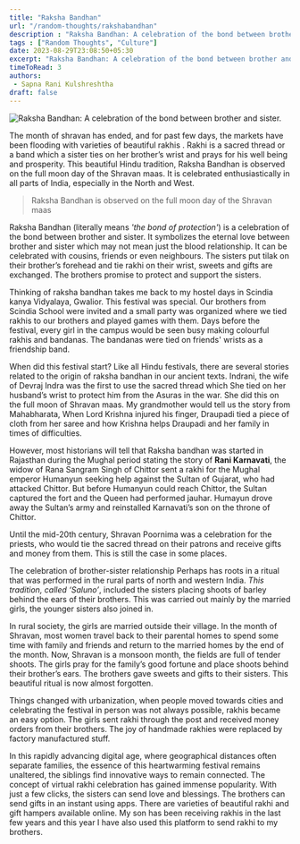 ```yaml
---
title: "Raksha Bandhan"
url: "/random-thoughts/rakshabandhan"
description : "Raksha Bandhan: A celebration of the bond between brother and sister."
tags : ["Random Thoughts", "Culture"]
date: 2023-08-29T23:08:50+05:30
excerpt: "Raksha Bandhan: A celebration of the bond between brother and sister."
timeToRead: 3
authors:
 - Sapna Rani Kulshreshtha
draft: false
---
```

![Raksha Bandhan: A celebration of the bond between brother and sister.](/images/rakshabandhan-2.jpg "Raksha Bandhan: A celebration of the bond between brother and sister.")

<!-- The month of shravan will end in a few days and the markets are flooding with varieties of beautiful rakhis . Rakhi is a sacred thread or a band which a sister ties on her brother’s wrist and prays for his well being and prosperity. This beautiful Hindu tradition, popular as Raksha Bandhan is observed on the full moon day of the Shravan maas. It is celebrated enthusiastically in all parts of India, especially in the North and West.  -->

The month of shravan has ended, and for past few days, the markets have been flooding with varieties of beautiful rakhis . Rakhi is a sacred thread or a band which a sister ties on her brother’s wrist and prays for his well being and prosperity. This beautiful Hindu tradition, Raksha Bandhan is observed on the full moon day of the Shravan maas. It is celebrated enthusiastically in all parts of India, especially in the North and West.

> Raksha Bandhan is observed on the full moon day of the Shravan maas

Raksha Bandhan (literally means _'the bond of protection'_) is a celebration of the bond between brother and sister. It symbolizes the eternal love between brother and sister which may not mean just the blood relationship. It can be celebrated with cousins, friends or even neighbours. The sisters put tilak on their brother’s forehead and tie rakhi on their wrist, sweets and gifts are exchanged. The brothers promise to protect and support the sisters. 

Thinking of raksha bandhan takes me back to my hostel days in Scindia kanya Vidyalaya, Gwalior. This festival was special. Our brothers from Scindia School were invited and a small party was organized where we tied rakhis to our brothers and played games with them. Days before the festival, every girl in the campus would be seen busy making colourful rakhis and bandanas. The bandanas were tied on friends' wrists as a friendship band.

When did this festival start? Like all Hindu festivals, there are several stories related to the origin of raksha bandhan in our ancient texts. Indrani, the wife of Devraj Indra was the first to use the sacred thread which She tied on her husband’s wrist to protect him from the Asuras in the war. She did this on the full moon of Shravan maas. 
My grandmother would tell us the story from Mahabharata, When Lord Krishna injured his finger, Draupadi tied a piece of cloth from her saree and how Krishna helps Draupadi and her family in times of difficulties.

However, most historians will tell that Raksha bandhan was started in Rajasthan during the Mughal period stating the story of **Rani Karnavati**, the widow of Rana Sangram Singh of Chittor sent a rakhi for the Mughal emperor Humanyun seeking help against the Sultan of Gujarat, who had attacked Chittor. But before Humanyun could reach Chittor, the Sultan captured the fort and the Queen had performed jauhar. Humayun drove away the Sultan’s army and reinstalled Karnavati’s son on the throne of Chittor. 

Until the mid-20th century, Shravan Poornima was a celebration for the priests, who would tie the sacred thread on their patrons and receive gifts and money from them. This is still the case in some places. 

The celebration of brother-sister relationship Perhaps has roots in a ritual that was performed in the rural parts of north and western India. _This tradition, called ‘Saluno’_, included the sisters placing shoots of barley behind the ears of their brothers. This was carried out mainly by the married girls, the younger sisters also joined in. 

In rural society, the girls are married outside their village. In the month of Shravan, most women travel back to their parental homes to spend some time with family and friends and return to the married homes by the end of the month. Now, Shravan is a monsoon month, the fields are full of tender shoots. The girls pray for the family’s good fortune and place shoots behind their brother’s ears. The brothers gave sweets and gifts to their sisters. This beautiful ritual is now almost forgotten.

Things changed with urbanization, when people moved towards cities and celebrating the festival in person was not always possible, rakhis became an easy option. The girls sent rakhi through the post and received money orders from their brothers. The joy of handmade rakhies were replaced by factory manufactured stuff.

In this rapidly advancing digital age, where geographical distances often separate families, the essence of this heartwarming festival remains unaltered, the siblings find innovative ways to remain connected. The concept of virtual rakhi celebration has gained immense popularity. With just a few clicks, the sisters can send love and blessings. The brothers can send gifts in an instant using apps. There are varieties of beautiful rakhi and gift hampers available online. My son has been receiving rakhis in the last few years and this year I have also used this platform to send rakhi to my brothers. 

 








